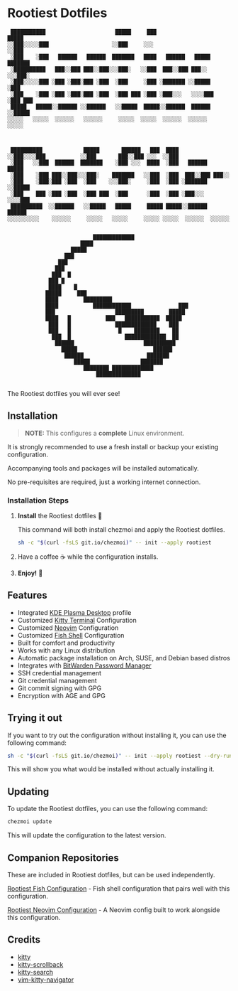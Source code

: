 # Rootiest Dotfiles

```none
 ███████████                      █████     ███                    █████
░░███░░░░░███                    ░░███     ░░░                    ░░███
 ░███    ░███   ██████   ██████  ███████   ████   ██████   █████  ███████
 ░██████████   ███░░███ ███░░███░░░███░   ░░███  ███░░███ ███░░  ░░░███░
 ░███░░░░░███ ░███ ░███░███ ░███  ░███     ░███ ░███████ ░░█████   ░███
 ░███    ░███ ░███ ░███░███ ░███  ░███ ███ ░███ ░███░░░   ░░░░███  ░███ ███
 █████   █████░░██████ ░░██████   ░░█████  █████░░██████  ██████   ░░█████
░░░░░   ░░░░░  ░░░░░░   ░░░░░░     ░░░░░  ░░░░░  ░░░░░░  ░░░░░░     ░░░░░



 ██████████             █████       ██████   ███  ████
░░███░░░░███           ░░███       ███░░███ ░░░  ░░███
 ░███   ░░███  ██████  ███████    ░███ ░░░  ████  ░███   ██████   █████
 ░███    ░███ ███░░███░░░███░    ███████   ░░███  ░███  ███░░███ ███░░
 ░███    ░███░███ ░███  ░███    ░░░███░     ░███  ░███ ░███████ ░░█████
 ░███    ███ ░███ ░███  ░███ ███  ░███      ░███  ░███ ░███░░░   ░░░░███
 ██████████  ░░██████   ░░█████   █████     █████ █████░░██████  ██████
░░░░░░░░░░    ░░░░░░     ░░░░░   ░░░░░     ░░░░░ ░░░░░  ░░░░░░  ░░░░░░


                           █████████████
                       ████
                    █████
                  ███
                ███
               ███
              ███  █
             ███ █
             ████    █
            █████     ███
            ████        █████████
            ████           ████████████               ███
            ███                   █████████        █████
            ████   █           ███   ███████████  █████
             ███   █              █████████████    ███
             ███   █               █    ████████    ██
              ███  █                 █████████████  ██
               ██████                      ██████████
                 █████                        ██████
                  ██████                    ███████
                     █████                ███████
                        ████████ █████████████
                            ██████████████


```

The Rootiest dotfiles you will ever see!

## Installation

> **NOTE:** This configures a **complete** Linux environment.

It is strongly recommended to use a fresh install
or backup your existing configuration.

Accompanying tools and packages will be installed automatically.

No pre-requisites are required, just a working internet connection.

### Installation Steps

1. **Install** the Rootiest dotfiles 📜

   This command will both install chezmoi and apply the Rootiest dotfiles.

   ```bash
   sh -c "$(curl -fsLS git.io/chezmoi)" -- init --apply rootiest
   ```

2. Have a coffee ☕️ while the configuration installs.

3. **Enjoy!** 🎉

## Features

- Integrated [KDE Plasma Desktop](https://kde.org) profile
- Customized [Kitty Terminal](https://sw.kovidgoyal.net/kitty/) Configuration
- Customized [Neovim](https://neovim.io/) Configuration
- Customized [Fish Shell](https://fishshell.com/) Configuration
- Built for comfort and productivity
- Works with any Linux distribution
- Automatic package installation on Arch, SUSE, and Debian based distros
- Integrates with [BitWarden Password Manager](https://bitwarden.com/)
- SSH credential management
- Git credential management
- Git commit signing with GPG
- Encryption with AGE and GPG

## Trying it out

If you want to try out the configuration without installing it, you can use the
following command:

```bash
sh -c "$(curl -fsLS git.io/chezmoi)" -- init --apply rootiest --dry-run
```

This will show you what would be installed without actually installing it.

## Updating

To update the Rootiest dotfiles, you can use the following command:

```bash
chezmoi update
```

This will update the configuration to the latest version.

## Companion Repositories

These are included in Rootiest dotfiles, but can be used independently.

[Rootiest Fish Configuration](https://github.com/rootiest/rootiest-fish) -
Fish shell configuration that pairs well with this configuration.

[Rootiest Neovim Configuration](https://github.com/rootiest/rootiest-nvim) -
A Neovim config built to work alongside this configuration.

## Credits

- [kitty](https://sw.kovidgoyal.net/kitty/)
- [kitty-scrollback](https://github.com/mikesmithgh/kitty-scrollback.nvim)
- [kitty-search](https://github.com/trygveaa/kitty-kitten-search)
- [vim-kitty-navigator](https://github.com/knubie/vim-kitty-navigator)
